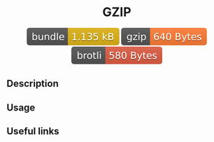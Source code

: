 <h1 style="text-align: center;">
  <div align="center">GZIP</div>
</h1>

<p align="center">
  <img src="../../assets/badges/gzip-file.svg" alt="gzip-file-ts">
  <img src="../../assets/badges/gzip-gzip.svg" alt="gzip-gzip-ts">
  <img src="../../assets/badges/gzip-brotli.svg" alt="gzip-brotli-ts">
</p>

## Description

## Usage

## Useful links
